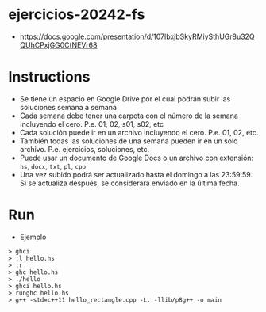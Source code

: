 # ejercicios-20242-fs
- https://docs.google.com/presentation/d/107lbxjbSkyRMiySthUGr8u32QQUhCPxjGG0CtNEVr68

# Instructions
- Se tiene un espacio en Google Drive por el cual podrán subir las soluciones semana a semana
- Cada semana debe tener una carpeta con el número de la semana incluyendo el cero. P.e. 01, 02, s01, s02, etc
- Cada solución puede ir en un archivo incluyendo el cero. P.e. 01, 02, etc. 
- También todas las soluciones de una semana pueden ir en un solo archivo. P.e. ejercicios, soluciones, etc.
- Puede usar un documento de Google Docs o un archivo con extensión: `hs`, `docx`, `txt`, `pl`, `cpp`
- Una vez subido podrá ser actualizado hasta el domingo a las 23:59:59. Si se actualiza después, se considerará enviado en la última fecha.

# Run
- Ejemplo
````
> ghci
> :l hello.hs
> :r
> ghc hello.hs
> ./hello
> ghci hello.hs
> runghc hello.hs
> g++ -std=c++11 hello_rectangle.cpp -L. -llib/p8g++ -o main
````